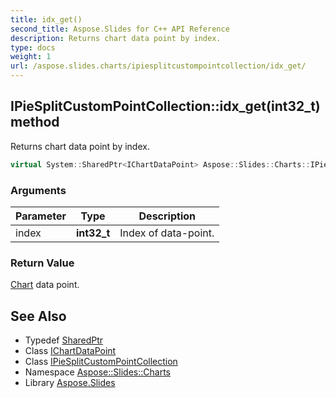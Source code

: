 ```yaml
---
title: idx_get()
second_title: Aspose.Slides for C++ API Reference
description: Returns chart data point by index.
type: docs
weight: 1
url: /aspose.slides.charts/ipiesplitcustompointcollection/idx_get/
---
```

## IPieSplitCustomPointCollection::idx_get(int32_t) method


Returns chart data point by index.

```cpp
virtual System::SharedPtr<IChartDataPoint> Aspose::Slides::Charts::IPieSplitCustomPointCollection::idx_get(int32_t index)=0
```


### Arguments

| Parameter | Type | Description |
| --- | --- | --- |
| index | **int32_t** | Index of data-point. |

### Return Value

[Chart](../../chart/) data point.

## See Also

* Typedef [SharedPtr](../../../system/sharedptr/)
* Class [IChartDataPoint](../../ichartdatapoint/)
* Class [IPieSplitCustomPointCollection](../)
* Namespace [Aspose::Slides::Charts](../../)
* Library [Aspose.Slides](../../../)